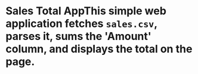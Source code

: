 # Sales Total AppThis simple web application fetches `sales.csv`, parses it, sums the 'Amount' column, and displays the total on the page.